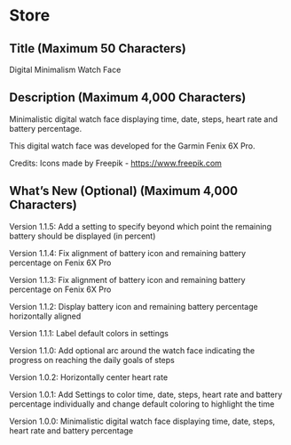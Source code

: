 # Store

## Title (Maximum 50 Characters) 

Digital Minimalism Watch Face

##  Description (Maximum 4,000 Characters)

Minimalistic digital watch face displaying time, date, steps, heart rate and battery percentage.

This digital watch face was developed for the Garmin Fenix 6X Pro.

Credits:
Icons made by Freepik - https://www.freepik.com

##  What’s New (Optional) (Maximum 4,000 Characters)

Version 1.1.5: Add a setting to specify beyond which point the remaining battery should be displayed (in percent)

Version 1.1.4: Fix alignment of battery icon and remaining battery percentage on Fenix 6X Pro

Version 1.1.3: Fix alignment of battery icon and remaining battery percentage on Fenix 6X Pro

Version 1.1.2: Display battery icon and remaining battery percentage horizontally aligned

Version 1.1.1: Label default colors in settings

Version 1.1.0: Add optional arc around the watch face indicating the progress on reaching the daily goals of steps

Version 1.0.2: Horizontally center heart rate

Version 1.0.1: Add Settings to color time, date, steps, heart rate and battery percentage individually and change default coloring to highlight the time

Version 1.0.0: Minimalistic digital watch face displaying time, date, steps, heart rate and battery percentage
